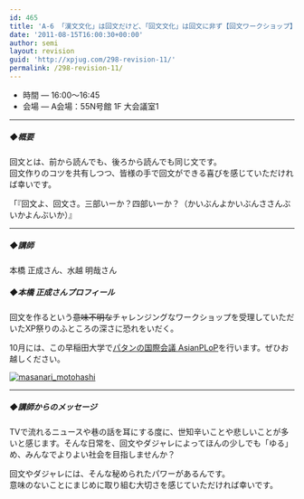 ```yaml
---
id: 465
title: 'A-6 「漢文文化」は回文だけど、「回文文化」は回文に非ず【回文ワークショップ】'
date: '2011-08-15T16:00:30+00:00'
author: semi
layout: revision
guid: 'http://xpjug.com/298-revision-11/'
permalink: /298-revision-11/
---
```


- 時間 — 16:00～16:45
- 会場 — A会場：55N号館 1F 大会議室1

---

##### ◆概要

回文とは、前から読んでも、後ろから読んでも同じ文です。  
回文作りのコツを共有しつつ、皆様の手で回文ができる喜びを感じていただければ幸いです。

「『回文よ、回文さ。三部いーか？四部いーか？（かいぶんよかいぶんささんぶいかよんぶいか）』

---

##### ◆講師

本橋 正成さん、水越 明哉さん

##### ◆本橋 正成さんプロフィール

回文を作るという<del>意味不明な</del>チャレンジングなワークショップを受理していただいたXP祭りのふところの深さに恐れをいだく。

10月には、この早稲田大学で[パタンの国際会議 AsianPLoP](http://patterns-wg.fuka.info.waseda.ac.jp/asianplop/japanese.html)を行います。ぜひお越しください。

[![](http://xpjug.com/wp-content/uploads/2011/08/masanari_motohashi.png "masanari_motohashi")](http://xpjug.com/wp-content/uploads/2011/08/masanari_motohashi.png)

---

##### ◆講師からのメッセージ

TVで流れるニュースや巷の話を耳にする度に、世知辛いことや悲しいことが多いと感じます。そんな日常を、回文やダジャレによってほんの少しでも「ゆる」め、みんなでよりよい社会を目指しませんか？

回文やダジャレには、そんな秘められたパワーがあるんです。  
意味のないことにまじめに取り組む大切さを感じていただければ幸いです。